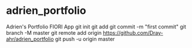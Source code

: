 # adrien_portfolio
Adrien's Portfolio FIORI App
git init 
git add
git commit -m "first commit" 
git branch -M master 
git remote add origin https://github.com/Dray-ahr/adrien_portfolio
git push -u origin master 
